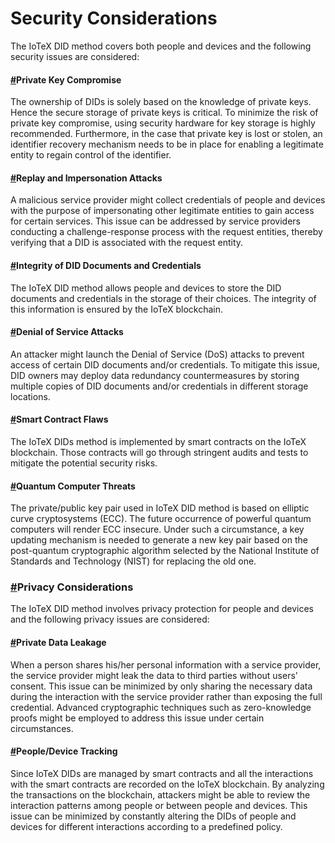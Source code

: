 # Security Considerations

The IoTeX DID method covers both people and devices and the following security issues are considered:

#### [#](https://docs.iotex.io/developer/did/security-notes.html#private-key-compromise)Private Key Compromise <a href="#private-key-compromise" id="private-key-compromise"></a>

The ownership of DIDs is solely based on the knowledge of private keys. Hence the secure storage of private keys is critical. To minimize the risk of private key compromise, using security hardware for key storage is highly recommended. Furthermore, in the case that private key is lost or stolen, an identifier recovery mechanism needs to be in place for enabling a legitimate entity to regain control of the identifier.

#### [#](https://docs.iotex.io/developer/did/security-notes.html#replay-and-impersonation-attacks)Replay and Impersonation Attacks <a href="#replay-and-impersonation-attacks" id="replay-and-impersonation-attacks"></a>

A malicious service provider might collect credentials of people and devices with the purpose of impersonating other legitimate entities to gain access for certain services. This issue can be addressed by service providers conducting a challenge-response process with the request entities, thereby verifying that a DID is associated with the request entity.

#### [#](https://docs.iotex.io/developer/did/security-notes.html#integrity-of-did-documents-and-credentials)Integrity of DID Documents and Credentials <a href="#integrity-of-did-documents-and-credentials" id="integrity-of-did-documents-and-credentials"></a>

The IoTeX DID method allows people and devices to store the DID documents and credentials in the storage of their choices. The integrity of this information is ensured by the IoTeX blockchain.

#### [#](https://docs.iotex.io/developer/did/security-notes.html#denial-of-service-attacks)Denial of Service Attacks <a href="#denial-of-service-attacks" id="denial-of-service-attacks"></a>

An attacker might launch the Denial of Service (DoS) attacks to prevent access of certain DID documents and/or credentials. To mitigate this issue, DID owners may deploy data redundancy countermeasures by storing multiple copies of DID documents and/or credentials in different storage locations.

#### [#](https://docs.iotex.io/developer/did/security-notes.html#smart-contract-flaws)Smart Contract Flaws <a href="#smart-contract-flaws" id="smart-contract-flaws"></a>

The IoTeX DIDs method is implemented by smart contracts on the IoTeX blockchain. Those contracts will go through stringent audits and tests to mitigate the potential security risks.

#### [#](https://docs.iotex.io/developer/did/security-notes.html#quantum-computer-threats)Quantum Computer Threats <a href="#quantum-computer-threats" id="quantum-computer-threats"></a>

The private/public key pair used in IoTeX DID method is based on elliptic curve cryptosystems (ECC). The future occurrence of powerful quantum computers will render ECC insecure. Under such a circumstance, a key updating mechanism is needed to generate a new key pair based on the post-quantum cryptographic algorithm selected by the National Institute of Standards and Technology (NIST) for replacing the old one.

### [#](https://docs.iotex.io/developer/did/security-notes.html#privacy-considerations)Privacy Considerations <a href="#privacy-considerations" id="privacy-considerations"></a>

The IoTeX DID method involves privacy protection for people and devices and the following privacy issues are considered:

#### [#](https://docs.iotex.io/developer/did/security-notes.html#private-data-leakage)Private Data Leakage <a href="#private-data-leakage" id="private-data-leakage"></a>

When a person shares his/her personal information with a service provider, the service provider might leak the data to third parties without users’ consent. This issue can be minimized by only sharing the necessary data during the interaction with the service provider rather than exposing the full credential. Advanced cryptographic techniques such as zero-knowledge proofs might be employed to address this issue under certain circumstances.

#### [#](https://docs.iotex.io/developer/did/security-notes.html#people-device-tracking)People/Device Tracking <a href="#people-device-tracking" id="people-device-tracking"></a>

Since IoTeX DIDs are managed by smart contracts and all the interactions with the smart contracts are recorded on the IoTeX blockchain. By analyzing the transactions on the blockchain, attackers might be able to review the interaction patterns among people or between people and devices. This issue can be minimized by constantly altering the DIDs of people and devices for different interactions according to a predefined policy.
